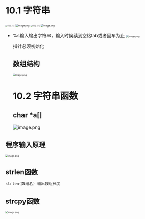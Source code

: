 # 10.1 字符串

<img src="https://tva1.sinaimg.cn/large/008tG9v6ly1h5sh6krharj30um0lrdkr.jpg" alt="image.png" style="zoom: 33%;" />

<img src="https://tva1.sinaimg.cn/large/008tG9v6ly1h5shirp5e5j30tk0iodiw.jpg" alt="image.png" style="zoom:50%;" />

<img src="https://tva1.sinaimg.cn/large/008tG9v6ly1h5shn3c9nhj31820o5qb5.jpg" alt="image.png" style="zoom:33%;" />

<img src="https://tva1.sinaimg.cn/large/008tG9v6ly1h5shpiz4zpj30qb0m3n0d.jpg" alt="image.png" style="zoom:50%;" />

- %s输入输出字符串，输入时候读到空格tab或者回车为止
  <img src="https://tva1.sinaimg.cn/large/008tG9v6ly1h5si1g1ijqj30t30k4gop.jpg" alt="image.png" style="zoom:50%;" />

  指针必须初始化

  ## 数组结构

  <img src="https://tva1.sinaimg.cn/large/008tG9v6ly1h5si9g11sxj30zk1hn4ft.jpg" alt="image.png" style="zoom: 50%;" />

  # 10.2  字符串函数

  ## char *a[]

  ![image.png](https://tva1.sinaimg.cn/large/008tG9v6ly1h5sihbxgdzj318k0hotey.jpg)

## 程序输入原理

<img src="https://tva1.sinaimg.cn/large/008tG9v6ly1h5siwa7haaj31030p5jz5.jpg" alt="image.png" style="zoom:50%;" />



## strlen函数

```c
strlen(数组名) 输出数组长度
```

## strcpy函数

<img src="https://tva1.sinaimg.cn/large/008tG9v6ly1h5t70xsy9wj30vx0ktq5i.jpg" alt="image.png" style="zoom:50%;" />

